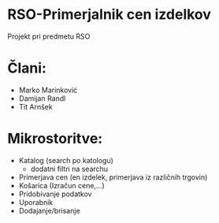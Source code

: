 # RSO-Primerjalnik cen izdelkov
Projekt pri predmetu RSO

# Člani:
- Marko Marinković
- Damijan Randl
- Tit Arnšek

# Mikrostoritve:
- Katalog (search po katologu)
  - dodatni filtri na searchu
- Primerjava cen (en izdelek, primerjava iz različnih trgovin)
- Košarica (Izračun cene,...)
- Pridobivanje podatkov
- Uporabnik
- Dodajanje/brisanje


